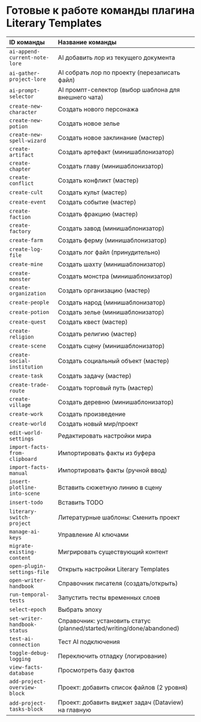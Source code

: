 # Готовые к работе команды плагина Literary Templates

| ID команды | Название команды |
| :--- | :--- |
| `ai-append-current-note-lore` | AI добавить лор из текущего документа |
| `ai-gather-project-lore` | AI собрать лор по проекту (перезаписать файл) |
| `ai-prompt-selector` | AI промпт-селектор (выбор шаблона для внешнего чата) |
| `create-new-character` | Создать нового персонажа |
| `create-new-potion` | Создать новое зелье |
| `create-new-spell-wizard` | Создать новое заклинание (мастер) |
| `create-artifact` | Создать артефакт (минишаблонизатор) |
| `create-chapter` | Создать главу (минишаблонизатор) |
| `create-conflict` | Создать конфликт (мастер) |
| `create-cult` | Создать культ (мастер) |
| `create-event` | Создать событие (мастер) |
| `create-faction` | Создать фракцию (мастер) |
| `create-factory` | Создать завод (минишаблонизатор) |
| `create-farm` | Создать ферму (минишаблонизатор) |
| `create-log-file` | Создать лог файл (принудительно) |
| `create-mine` | Создать шахту (минишаблонизатор) |
| `create-monster` | Создать монстра (минишаблонизатор) |
| `create-organization` | Создать организацию (мастер) |
| `create-people` | Создать народ (минишаблонизатор) |
| `create-potion` | Создать зелье (минишаблонизатор) |
| `create-quest` | Создать квест (мастер) |
| `create-religion` | Создать религию (мастер) |
| `create-scene` | Создать сцену (минишаблонизатор) |
| `create-social-institution` | Создать социальный объект (мастер) |
| `create-task` | Создать задачу (мастер) |
| `create-trade-route` | Создать торговый путь (мастер) |
| `create-village` | Создать деревню (минишаблонизатор) |
| `create-work` | Создать произведение |
| `create-world` | Создать новый мир/проект |
| `edit-world-settings` | Редактировать настройки мира |
| `import-facts-from-clipboard` | Импортировать факты из буфера |
| `import-facts-manual` | Импортировать факты (ручной ввод) |
| `insert-plotline-into-scene` | Вставить сюжетную линию в сцену |
| `insert-todo` | Вставить TODO |
| `literary-switch-project` | Литературные шаблоны: Сменить проект |
| `manage-ai-keys` | Управление AI ключами |
| `migrate-existing-content` | Мигрировать существующий контент |
| `open-plugin-settings-file` | Открыть настройки Literary Templates |
| `open-writer-handbook` | Справочник писателя (создать/открыть) |
| `run-temporal-tests` | Запустить тесты временных слоев |
| `select-epoch` | Выбрать эпоху |
| `set-writer-handbook-status` | Справочник: установить статус (planned/started/writing/done/abandoned) |
| `test-ai-connection` | Тест AI подключения |
| `toggle-debug-logging` | Переключить отладку (логирование) |
| `view-facts-database` | Просмотреть базу фактов |
| `add-project-overview-block` | Проект: добавить список файлов (2 уровня) |
| `add-project-tasks-block` | Проект: добавить виджет задач (Dataview) на главную |
